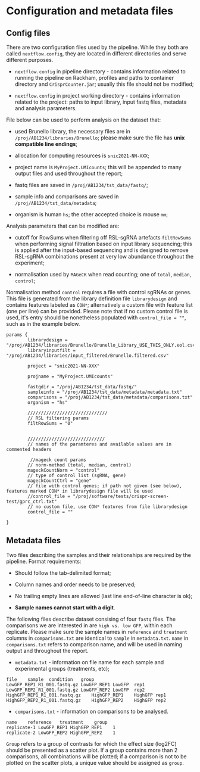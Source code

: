 # Configuration and metadata files

## Config files

There are two configuration files used by the pipeline. While they both are called `nextflow.config`, they are located in different directories and serve different purposes.

* `nextflow.config` in pipeline directory - contains information related to running the pipeline on Rackham, profiles and paths to container directory and `CrisprCounter.jar`; usually this file should not be modified;

* `nextflow.config` in project working directory - contains information related to the project: paths to input library, input fastq files, metadata and analysis parameters. 

File below can be used to perform analysis on the dataset that:

* used Brunello library, the necessary files are in `/proj/AB1234/libraries/Brunello`; please make sure the file has **unix compatible line endings**;

* allocation for computing resources is `snic2021-NN-XXX`;

* project name is `MyProject.UMIcounts`; this will be appended to many output files and used throughout the report;

* fastq files are saved in `/proj/AB1234/tst_data/fastq/`;

* sample info and comparisons are saved in `/proj/AB1234/tst_data/metadata`;

* organism is human `hs`; the other accepted choice is mouse `mm`;


Analysis parameters that can be modified are:

* cutoff for RowSums when filtering off RSL-sgRNA artefacts `filtRowSums` when performing signal filtration based on input library sequencing; this is applied after the input-based sequencing and is designed to remove RSL-sgRNA combinations present at very low abundance throughout the experiment;

* normalisation used by `MAGeCK` when read counting; one of `total`, `median`, `control`;

Normalisation method `control` requires a file with control sgRNAs or genes. This file is generated from the library definition file `librarydesign` and contains features labeled as `CON*`; alternatively a custom file with feature list (one per line) can be provided. Please note that if no custom control file is used, it's entry should be nonetheless populated with `control_file = ""`, such as in  the example below.

```
params {
        librarydesign = "/proj/AB1234/libraries/Brunello/Brunello_Library_USE_THIS_ONLY.eol.csv"
        libraryinputfilt = "/proj/AB1234/libraries/input_filtered/Brunello.filtered.csv"

        project = "snic2021-NN-XXX"

        projname = "MyProject.UMIcounts"

        fastqdir = "/proj/AB1234/tst_data/fastq/"
        sampleinfo = "/proj/AB1234/tst_data/metadata/metadata.txt"
        comparisons = "/proj/AB1234/tst_data/metadata/comparisons.txt"
        organism = "hs"
        
        //////////////////////////////
        // RSL filtering params
        filtRowSums = "0"


        /////////////////////////////
        // names of the paramteres and available values are in commented headers

         //mageck count params
        // norm-method (total, median, control)
        mageckCountNorm = "control"
        // type of control list (sgRNA, gene)
        mageckCountCtrl = "gene"
        // file with control genes; if path not given (see below), features marked CON* in librarydesign file will be used
        //control_file = "/proj/software/tests/crispr-screen-test/gprc_ctrl.txt"
        // no custom file, use CON* features from file librarydesign
        control_file = ""

}

```



## Metadata files

Two files describing the samples and their relationships are required by the pipeline. Format requirements:

* Should follow the tab-delimited format;

* Column names and order needs to be preserved;

* No trailing empty lines are allowed (last line end-of-line character is ok);

* **Sample names cannot start with a digit**.


The following files describe dataset consising of four `fastq` files. The comparisons we are interested in are `high vs. low GFP`, within each replicate. Please make sure the sample names in `reference` and `treatment` columns in `comparisons.txt` are identical to `sample` in `metadata.txt`.
`name` in `comparisons.txt` refers to comparison name, and will be used in naming output and throughout the report.

* `metadata.txt` -  information on file name for each sample and experimental groups (treatments, etc);

```
file	sample	condition	group
LowGFP_REP1_R1_001.fastq.gz	LowGFP_REP1	LowGFP	rep1
LowGFP_REP2_R1_001.fastq.gz	LowGFP_REP2	LowGFP	rep2
HighGFP_REP1_R1_001.fastq.gz	HighGFP_REP1	HighGFP	rep1
HighGFP_REP2_R1_001.fastq.gz	HighGFP_REP2	HighGFP	rep2
```


* `comparisons.txt` - information on comparisons to be analysed.


```
name	reference	treatment    group
replicate-1	LowGFP_REP1	HighGFP_REP1    1
replicate-2	LowGFP_REP2	HighGFP_REP2    1
```

`Group` refers to a group of contrasts for which the effect size (log2FC) should be presented as a scatter plot. If a group contains more than 2 comparisons, all combinations will be plotted; if a comparison is not to be plotted on the scatter plots, a unique value should be assigned as `group`.


